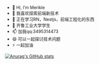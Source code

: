 - 👋 Hi, I’m Merikle
- 👀 我喜欢探索前端新技术
- 🌱 正在学习RN，Nestjs，前端工程化的东西
- 💞️ 齐鲁工业大学学生
- 📫 加我qq:3495314473
- 😄 可以一起探讨技术问题
- ⚡ 一起加油

<!---
Charlotte-n/Charlotte-n is a ✨ special ✨ repository because its `README.md` (this file) appears on your GitHub profile.
You can click the Preview link to take a look at your changes.
--->
[![Anurag's GitHub stats](https://github-readme-stats.vercel.app/api?username=Merikle)](https://github.com/anuraghazra/github-readme-stats)
